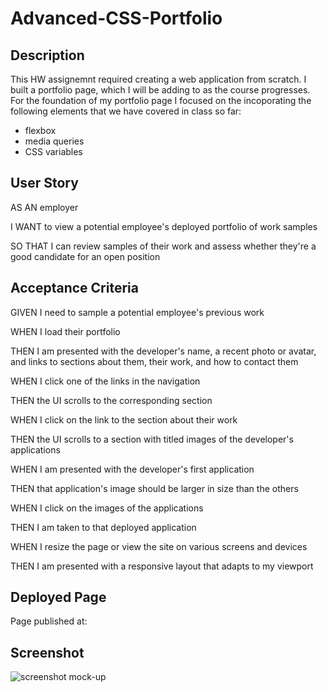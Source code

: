 <h1> Advanced-CSS-Portfolio </h1>

<h2> Description</h2>
<p> This HW assignemnt required creating a web application from scratch. I built a portfolio page, which I will be adding to as the course progresses. For the foundation of my portfolio page I focused on the incoporating the following elements that we have covered in class so far:
    <ul>
   <li>flexbox</li>
   <li>media queries </li>
    <li>CSS variables</li>
    </ul>
    </p>

<h2>User Story</h2>
<p>AS AN employer</p>
<p>I WANT to view a potential employee's deployed portfolio of work samples</p>
<p>SO THAT I can review samples of their work and assess whether they're a good candidate for an open position</p>

<h2>Acceptance Criteria</h2>
<p>GIVEN I need to sample a potential employee's previous work</p>
<p>WHEN I load their portfolio</p>
<p>THEN I am presented with the developer's name, a recent photo or avatar, and links to sections about them, their work, and how to contact them </p>
<p>WHEN I click one of the links in the navigation</p>
<p>THEN the UI scrolls to the corresponding section</p>
<p>WHEN I click on the link to the section about their work</p>
<p>THEN the UI scrolls to a section with titled images of the developer's applications</p>
<p>WHEN I am presented with the developer's first application</p>
<p>THEN that application's image should be larger in size than the others</p>
<p>WHEN I click on the images of the applications</p>
<p>THEN I am taken to that deployed application</p>
<p>WHEN I resize the page or view the site on various screens and devices</p>
<p>THEN I am presented with a responsive layout that adapts to my viewport</p>

<h2>Deployed Page</h2>
<p>Page published at:

<h2>Screenshot</h2>
<img
        src="./assets/images/Portfolio_Alexa.png"
        alt="screenshot mock-up"/>
